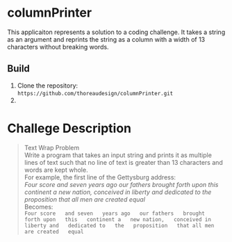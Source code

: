 # columnPrinter
This applicaiton represents a solution to a coding challenge. It takes a string as an argument and reprints the string as a column with a width of 13 characters without breaking words. 
## Build
1. Clone the repository: `https://github.com/thoreaudesign/columnPrinter.git`
1. 
# Challege Description
> Text Wrap Problem  
> Write a program that takes an input string and prints it as multiple lines of text such that no line of text is greater than 13 characters and words are kept whole.  
> For example, the first line of the Gettysburg address:  
> *Four score and seven years ago our fathers brought forth upon this continent a new nation,
> conceived in liberty and dedicated to the proposition that all men are created equal*  
> Becomes:  
`Four score  
and seven  
years ago  
our fathers  
brought  
forth upon  
this  
continent a  
new nation,  
conceived in  
liberty and  
dedicated to  
the  
proposition  
that all men  
are created  
equal`  
